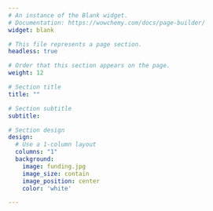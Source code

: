 ```yaml
---
# An instance of the Blank widget.
# Documentation: https://wowchemy.com/docs/page-builder/
widget: blank

# This file represents a page section.
headless: true

# Order that this section appears on the page.
weight: 12

# Section title
title: ""

# Section subtitle
subtitle:

# Section design
design:
  # Use a 1-column layout
  columns: "1"
  background:
    image: funding.jpg
    image_size: contain
    image_position: center
    color: 'white'

---
```


